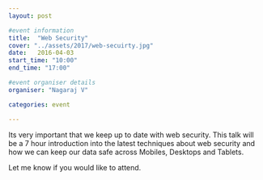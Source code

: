 ```yaml
---
layout: post

#event information
title:  "Web Security"
cover: "../assets/2017/web-secuirty.jpg"
date:   2016-04-03
start_time: "10:00"
end_time: "17:00"

#event organiser details
organiser: "Nagaraj V"

categories: event

---
```


Its very important that we keep up to date with web security. This talk will be a 7 hour introduction into the latest techniques about web security
and how we can keep our data safe across Mobiles, Desktops and Tablets.

Let me know if you would like to attend.
